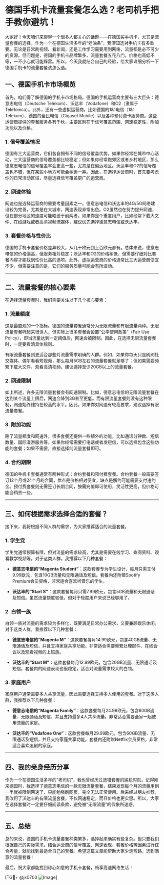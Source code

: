 # 德国手机卡流量套餐怎么选？老司机手把手教你避坑！

大家好！今天咱们来聊聊一个很多人都关心的话题——在德国买手机卡，尤其是流量套餐的选择。作为一个在德国生活多年的“老油条”，我深知选对手机卡有多重要。无论是日常刷视频、看新闻，还是工作学习需要用到网络，流量都是必不可少的资源。但问题是，德国的手机卡品牌繁多，流量套餐五花八门，价格也高低不等，一不小心就可能踩雷。所以，今天我就结合自己的经验，给大家详细分析一下德国手机卡的流量套餐该怎么选。

## 一、德国手机卡市场概览

首先，咱们得了解德国的手机卡市场格局。德国的手机运营商主要有三大巨头：德意志电信（Deutsche Telekom）、沃达丰（Vodafone）和O2（隶属于Telefonica）。此外，还有一些虚拟运营商，比如德国的1&1电信（1&1 Telekom）、德国的全民电信（Gigaset Mobile）以及各种预付费卡服务商。这些运营商提供的套餐服务各有千秋，主要区别在于信号覆盖范围、网速稳定性、附加功能以及价格。

### 1. 信号覆盖情况

德国有三大运营商，它们各自拥有不同的信号覆盖优势。如果你经常在城市中心活动，三大运营商的信号覆盖都比较稳定；但如果你经常跑郊区或者乡村地区，那么德意志电信的信号覆盖率会更高一些，尤其是在偏远地区。沃达丰和O2的信号覆盖也不错，但在某些小地方可能会稍逊一筹。因此，在选择运营商时，首先要考虑你的日常活动区域，尽量选择信号覆盖更广的运营商。

### 2. 网速体验

网速也是选择运营商的重要考量因素之一。德意志电信和沃达丰的4G/5G网络建设较为完善，尤其是在大城市，网速表现非常出色。O2虽然也在努力提升网速，但在部分地区的速度可能略逊于前两者。如果你是个重度用户，比如经常下载大文件、在线游戏或者高清视频流媒体，建议优先选择德意志电信或沃达丰。

### 3. 套餐价格与性价比

德国的手机卡套餐价格差异较大，从几十欧元到上百欧元都有。总体来说，德意志电信的价格偏高，但服务相对稳定；沃达丰和O2的价格稍低，但需要仔细对比套餐内容才能找到性价比高的选项。此外，虚拟运营商的价格通常比三大运营商便宜不少，但需要注意的是，它们的服务质量可能会有所波动。

---

## 二、流量套餐的核心要素

在选择流量套餐时，我们需要关注以下几个核心要素：

### 1. 流量额度

这是最直观的一个指标。德国的流量套餐通常分为无限流量和有限流量两种。无限流量套餐听起来很诱人，但实际上很多套餐会设置“公平使用政策”（Fair Use Policy），即当流量达到一定阈值后，网速会被限制。因此，在选择无限流量套餐时，一定要看清具体规则。

有限流量套餐则更适合那些对流量需求明确的人群。例如，如果你每天只是刷刷社交媒体、偶尔看看短视频，那么每月5GB左右的流量套餐就足够了；但如果需要频繁下载大文件、观看高清视频，建议选择至少20GB以上的流量套餐。

### 2. 网速限制

如上所述，许多无限流量套餐会有网速限制。比如，德意志电信的无限流量套餐在达到某个流量上限后，网速会降到3G甚至更低。而有限流量套餐则没有这种限制，网速始终维持在较高的水平。因此，如果你对网速有较高要求，建议选择有限流量套餐。

### 3. 附加功能

除了流量额度和网速外，很多套餐还提供一些额外的功能，比如通话分钟数、短信数量、国际漫游服务等。如果你经常需要打电话或者发短信，可以选择包含这些功能的套餐；如果不需要，直接选择纯流量套餐即可。

### 4. 合约期限

德国的手机卡套餐通常有两种形式：合约套餐和预付费套餐。合约套餐一般需要签订12个月或24个月的合同，优点是价格相对便宜，缺点是解约可能需要支付违约金。预付费套餐则无需签订长期合同，按需充值即可使用，灵活性更高，但价格可能会稍贵一些。

---

## 三、如何根据需求选择合适的套餐？

接下来，我将根据不同人群的需求，为大家推荐适合的流量套餐。

### 1. 学生党

学生党通常预算有限，但对流量的需求较高，尤其是需要在线学习、查阅资料、观看教学视频等。对于这类人群，我推荐以下几种套餐：

- **德意志电信的“Magenta Student”**：这款套餐专为学生设计，每月只需支付9.99欧元，包含10GB流量和无限通话及短信。套餐内还附赠Spotify Premium会员资格，非常适合喜欢听音乐的学生。
  
- **沃达丰的“Start S”**：这款套餐每月只需7.99欧元，包含5GB流量和无限通话及短信。虽然流量额度较低，但对于轻度用户来说已经够用了。

### 2. 白领一族

白领一族对流量的需求较为多样化，既要满足日常办公需求，又要兼顾娱乐休闲。对于这类人群，我推荐以下几种套餐：

- **德意志电信的“Magenta M”**：这款套餐每月14.99欧元，包含40GB流量、无限通话及短信，并且支持家庭共享功能。非常适合需要频繁处理邮件、在线会议以及观看视频的上班族。

- **沃达丰的“Start M”**：这款套餐每月12.99欧元，包含20GB流量、无限通话及短信。套餐内的网速表现也很稳定，适合对流量需求较大的白领。

### 3. 家庭用户

家庭用户通常需要多人共享流量，因此需要选择支持多人使用的套餐。对于这类人群，我推荐以下几种套餐：

- **德意志电信的“Magenta Family”**：这款套餐每月24.99欧元，包含80GB流量、无限通话及短信，并且支持最多4人共享流量。非常适合需要全家一起使用流量的家庭。

- **沃达丰的“Vodafone One”**：这款套餐每月29.99欧元，包含60GB流量、无限通话及短信，并且支持家庭共享功能。套餐内还附赠Netflix会员资格，非常适合喜欢追剧的家庭。

---

## 四、我的亲身经历分享

作为一个在德国生活多年的“老司机”，我也曾经历过选错套餐的尴尬时刻。记得刚来德国时，我选择了德意志电信的一款无限流量套餐，结果发现每个月的流量用到一半就被限制网速了，只能勉强刷网页，完全无法正常使用。后来经过朋友推荐，我改用了沃达丰的有限流量套餐，不仅网速稳定，而且价格也更实惠。所以，大家在选择套餐时一定要仔细阅读条款，避免被“无限流量”的假象所迷惑。

---

## 五、总结

总的来说，德国的手机卡流量套餐种类繁多，选择起来确实有些复杂。但只要我们根据自己的实际需求，结合运营商的信号覆盖、网速表现、套餐价格等因素进行综合考量，就能找到最适合自己的套餐。希望这篇文章能帮助大家少走弯路，选到满意的流量套餐！

最后，祝大家都能找到称心如意的手机卡套餐，畅享高速网络生活！

[TG💪+ @jx0703 ![Image](https://github.com/user-attachments/assets/dbca1d08-cadb-493c-b0ec-ad6f7a83f270)]
